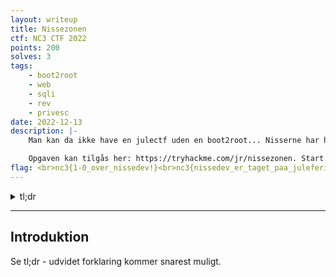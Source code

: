 ```yaml
---
layout: writeup
title: Nissezonen
ctf: NC3 CTF 2022
points: 200
solves: 3
tags: 
    - boot2root
    - web
    - sqli
    - rev
    - privesc
date: 2022-12-13
description: |-
    Man kan da ikke have en julectf uden en boot2root... Nisserne har hyret en ny udvikler til at sikre deres server for sårbarheder, hack serveren og se om han er sin vægt værd i gløgg.

    Opgaven kan tilgås her: https://tryhackme.com/jr/nissezonen. Start derefter maskinen og få tildelt dens IP-adresse.
flag: <br>nc3{1-0_over_nissedev!}<br>nc3{nissedev_er_taget_paa_juleferie}<br>nc3{To_nisser_men_ingen_gloegg}<br>nc3{Velkommen_i_nissezonen!!!}<br>
---
```

<details>
    <summary>tl;dr</summary>
    Enumerate serveren og find port 80 åben. Enumerate directories og find <code>/login.php</code>.
    Denne har en login form med POST method, der IKKE er vulnerable.
    Gives login details i stedet som GET parametre i URLen, ER der SQL injection, som giver adgang til første flag.<br><br>
    Ved login redirectes til en side med command injection, kørt af user <code>www-data</code>, hvorfra initial access til serveren kan opnås med reverse shell.<br>
    Her findes brugeren <code>nissedev</code> og i filen <code>con.php</code> findes credentials til SQL databasen.
    Samme password giver SSH-adgang til <code>nissedev</code> og andet flag findes.<br><br>
    Filen <code>/usr/bin/nis</code> har setuid capabilities, og reverses med decompiler.
    Køres den som <code>nis whatever NissedevErGenial</code> kører den <code>/home/nissedev/bash</code> som brugeren <code>nisserik</code>, vi dermed kan escalate til og få tredje flag.<br><br>
    Køres filen i stedet som <code>nisserik</code> med <code>nis whatever NissedevErGenial CMD</code>, køres <code>CMD</code> som root, så vi escalater med <code>nis 0 NissedevErGenial bash</code> og får root shell og sidste flag.
</details>

***

## Introduktion

Se tl;dr - udvidet forklaring kommer snarest muligt.
